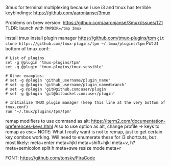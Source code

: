 3mux for terminal multiplexing because I use i3 and tmux has terrible keybindings:
https://github.com/aaronjanse/3mux

Problems on brew version: https://github.com/aaronjanse/3mux/issues/121
TLDR: launch with `TMPDIR=/tmp 3mux`


install tmux
install plugin manager https://github.com/tmux-plugins/tpm
`git clone https://github.com/tmux-plugins/tpm ~/.tmux/plugins/tpm`
Put at bottom of tmux.conf:
```
# List of plugins
set -g @plugin 'tmux-plugins/tpm'
set -g @plugin 'tmux-plugins/tmux-sensible'

# Other examples:
# set -g @plugin 'github_username/plugin_name'
# set -g @plugin 'github_username/plugin_name#branch'
# set -g @plugin 'git@github.com:user/plugin'
# set -g @plugin 'git@bitbucket.com:user/plugin'

# Initialize TMUX plugin manager (keep this line at the very bottom of tmux.conf)
run '~/.tmux/plugins/tpm/tpm'
```

remap modifiers to use command as alt:
https://iterm2.com/documentation-preferences-keys.html
Also to use option as alt, change profile -> keys to remap as esc+
NOTE: What I really want is not to remap, just to get certain key combos
working. Will need to enumerate these for i3 shortcuts, but most likely:
meta+enter
meta+hjkl
meta+shift+hjkl
meta+v, h?
meta+semicolon split h
meta+swe
resize mode meta+r


FONT:
https://github.com/tonsky/FiraCode
